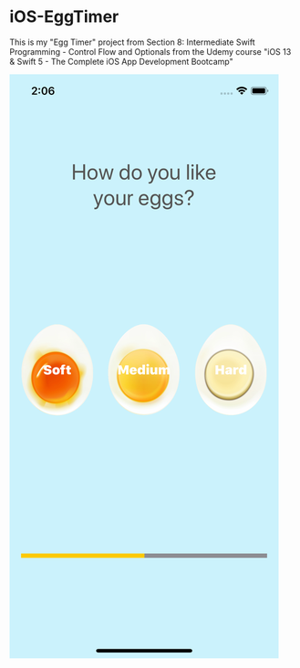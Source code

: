 # iOS-EggTimer
This is my "Egg Timer" project from Section 8: Intermediate Swift Programming - Control Flow and Optionals from the Udemy course "iOS 13 & Swift 5 - The Complete iOS App Development Bootcamp"

![](eggtimer-screenshot.png)